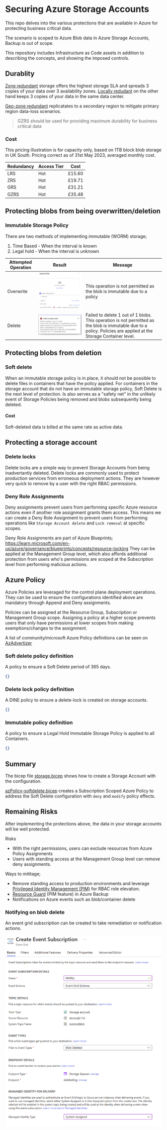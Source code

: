 # Securing Azure Storage Accounts

This repo delves into the various protections that are available in Azure for protecting business critical data.

The scenario is scoped to Azure Blob data in Azure Storage Accounts, Backup is out of scope.

This repository includes Infrastructure as Code assets in addition to describing the concepts, and showing the imposed controls.

## Durablity

[Zone redundant](https://learn.microsoft.com/en-us/azure/storage/common/storage-redundancy#zone-redundant-storage) storage offers the highest storage SLA and spreads 3 copies of your data over 3 availability zones. [Locally redudant](https://learn.microsoft.com/en-us/azure/storage/common/storage-redundancy#locally-redundant-storage) on the other hand keeps 3 copies of your data in the same data center.

[Geo-zone redundant](https://learn.microsoft.com/en-us/azure/storage/common/storage-redundancy#geo-zone-redundant-storage) replicatates to a secondary region to mitigate primary region data-loss scenarios.

> GZRS should be used for providing maximum durability for business critical data

### Cost

This pricing illustration is for capacity only, based on 1TB block blob storage in UK South. Pricing correct as of 31st May 2023, averaged monthly cost.

Redundancy | Access Tier | Cost 
---------- | ----------- | ----
LRS | Hot | £15.60
ZRS | Hot | £19.71
GRS | Hot | £31.21
GZRS | Hot | £35.48

## Protecting blobs from being overwritten/deletion

### Immutable Storage Policy

There are two methods of implementing immutable (WORM) storage;

1. Time Based - When the interval is known
2. Legal hold - When the interval is unknown

Attempted Operation | Result | Message
------------------- | ------ | -------
Overwrite | ![overwrite error](assets/immutable-worm.png) | This operation is not permitted as the blob is immutable due to a policy
Delete | ![delete error](assets/immutable-worm-delete.png) | Failed to delete 1 out of 1 blobs. This operation is not permitted as the blob is immutable due to a policy. Policies are applied at the Storage Container level.

## Protecting blobs from deletion

### Soft delete

When an immutable storage policy is in place, it should not be possible to delete files in containers that have the policy applied. For containers in the storage account that do not have an immutable storage policy, Soft Delete is the next level of protection. Is also serves as a "safety net" in the unlikely event of Storage Policies being removed and blobs subsequently being deleted. 

#### Cost

Soft-deleted data is billed at the same rate as active data.

## Protecting a storage account

### Delete locks

Delete locks are a simple way to prevent Storage Accounts from being inadvertantly deleted. Delete locks are commonly used to protect production services from erroneous deployment actions. They are however very quick to remove by a user with the right RBAC permissions.

### Deny Role Assignments

Deny assignments prevent users from performing specific Azure resource actions even if another role assignment grants them access. This means we can create a Deny Role Assignment to prevent users from performing operations like `Storage Account delete` and `Lock removal` at specific scopes.

Deny Role Assignments are part of Azure Blueprints; https://learn.microsoft.com/en-us/azure/governance/blueprints/concepts/resource-locking
They can be applied at the Management Group level, which also affords additional protection from users who's permissions are scoped at the Subscription level from performing malicious actions.

## Azure Policy

Azure Policies are leveraged for the control plane deployment operations. They can be used to ensure the configurations identified above are mandatory through Append and Deny assignments.

Policies can be assigned at the Resource Group, Subscription or Management Group scope. Assigning a policy at a higher scope prevents users that only have permissions at lower scopes from making exemptions/changes to the assignment.

A list of community/microsoft Azure Policy definitions can be seen on [AzAdvertizer](https://www.azadvertizer.net/azpolicyadvertizer_all.html#%7B%22col_7%22%3A%7B%22flt%22%3A%22deleteRetentionPolicy%22%7D%7D)

### Soft delete policy definition

A policy to ensure a Soft Delete period of 365 days.

```json
{}
```

### Delete lock policy definition

A DINE policy to ensure a delete-lock is created on storage accounts.

```json
{}
```

### Immutable policy definition

A policy to ensure a Legal Hold Immutable Storage Policy is applied to all Containers.

```json
{}
```

## Summary

The bicep file [storage.bicep](storage.bicep) shows how to create a Storage Account with the configuration.

[azPolicy-softdelete.bicep](azPolicy-softdelete.bicep) creates a Subscription Scoped Azure Policy to address the Soft Delete configuration with `deny` and `modify` policy effects.

## Remaining Risks

After implementing the protections above, the data in your storage accounts will be well protected.

Risks 

- With the right permissions, users can exclude resources from Azure Policy Assignments
- Users with standing access at the Management Group level can remove deny assignments.

Ways to mititage;

- Remove standing access to production environments and leverage [Privileged Identity Management (PIM)](https://learn.microsoft.com/en-us/azure/active-directory/privileged-identity-management/pim-configure) for RBAC role elevation.
- [Resource Guard](https://learn.microsoft.com/azure/backup/multi-user-authorization?pivots=vaults-recovery-services-vault&tabs=azure-portal) (PIM feature) in Azure Backup
- Notifications on Azure events such as blob/container delete

### Notifying on blob delete

An event grid subscription can be created to take remediation or notification actions.

![blob delete event](assets/eventgrid.png)

